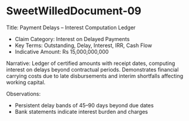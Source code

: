 # SweetWilledDocument-09

Title: Payment Delays – Interest Computation Ledger

- Claim Category: Interest on Delayed Payments
- Key Terms: Outstanding, Delay, Interest, IRR, Cash Flow
- Indicative Amount: Rs 15,000,000,000

Narrative:
Ledger of certified amounts with receipt dates, computing interest on delays beyond contractual periods. Demonstrates financial carrying costs due to late disbursements and interim shortfalls affecting working capital.

Observations:
- Persistent delay bands of 45–90 days beyond due dates
- Bank statements indicate interest burden and charges

